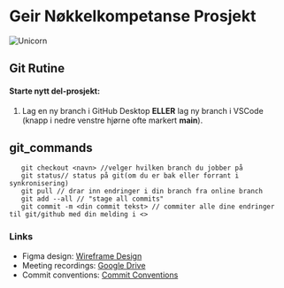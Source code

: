 # Geir Nøkkelkompetanse Prosjekt
![Unicorn](https://media.tenor.com/PACwYlxfuK4AAAAM/unicorn-happy.gif)

## Git Rutine

#### Starte nytt del-prosjekt:
1. Lag en ny branch i GitHub Desktop **ELLER** lag ny branch i VSCode (knapp i nedre venstre hjørne ofte markert __main__).

## git_commands
```git branch //viser tilgjenglige branches
   git checkout <navn> //velger hvilken branch du jobber på
   git status// status på git(om du er bak eller forrant i synkronisering)
   git pull // drar inn endringer i din branch fra online branch
   git add --all // "stage all commits"
   git commit -m <din commit tekst> // commiter alle dine endringer til git/github med din melding i <>
  ```

### Links
- Figma design: [Wireframe Design](https://www.figma.com/file/UFpxEF41wAbzKmsv7U8VQ7/DESIGN_FORSLAG_TIL_GEIR?t=q47PgzgDWi82nMJg-0)
- Meeting recordings: [Google Drive](https://drive.google.com/drive/folders/1p2qJgezziNBu5TW6B6Taq-q_Fli1rB-G?usp=sharing)
- Commit conventions: [Commit Conventions](https://www.conventionalcommits.org/en/v1.0.0/)
